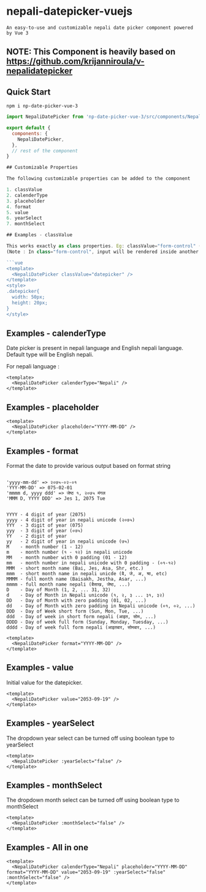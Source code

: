 # nepali-datepicker-vuejs

```
An easy-to-use and customizable nepali date picker component powered by Vue 3
```
## NOTE: This Component is heavily based on https://github.com/krijanniroula/v-nepalidatepicker

## Quick Start
```
npm i np-date-picker-vue-3
```

``` javascript
import NepaliDatePicker from 'np-date-picker-vue-3/src/components/NepaliDatePicker.vue';

export default {
  components: {
    NepaliDatePicker,
  },
  // rest of the component
}

## Customizable Properties

The following customizable properties can be added to the component

1. classValue
2. calenderType
3. placeholder
4. format
5. value
6. yearSelect
7. monthSelect

## Examples - classValue

This works exactly as class properties. Eg: classValue="form-control" (boostrap class)
(Note : In class="form-control", input will be rendered inside another input.)

```vue
<template>
  <NepaliDatePicker classValue="datepicker" />
</template>
<style>
.datepicker{
  width: 50px;
  height: 20px;
}
</style>
```


## Examples - calenderType

Date picker is present in nepali language and English nepali language.
Default type will be English nepali.

For nepali language :

```vue
<template>
  <NepaliDatePicker calenderType="Nepali" />
</template>

```

## Examples - placeholder

```vue
<template>
  <NepaliDatePicker placeholder="YYYY-MM-DD" />
</template>

```

## Examples - format

Format the date to provide various output based on format string

```vue

'yyyy-mm-dd' => २०७५-०२-०१
'YYY-MM-DD' => 075-02-01
'mmmm d, yyyy ddd' => जेष्ठ १, २०७५ मंगल
'MMM D, YYYY DDD' => Jes 1, 2075 Tue

```

```vue

YYYY - 4 digit of year (2075)
yyyy - 4 digit of year in nepali unicode (२०७५)
YYY  - 3 digit of year (075)
yyy  - 3 digit of year (०७५)
YY   - 2 digit of year
yy   - 2 digit of year in nepali unicode (७५)
M    - month number (1 - 12)
m    - month number (१ - १२) in nepali unicode
MM   - month number with 0 padding (01 - 12)
mm   - month number in nepali unicode with 0 padding - (०१-१२)
MMM  - short month name (Bai, Jes, Asa, Shr, etc.)
mmm  - short month name in nepali unicde (ब‍ै, जे, अ, श्रा, etc)
MMMM - full month name (Baisakh, Jestha, Asar, ...)
mmmm - full month name nepali (बैसाख, जेष्ठ, ...)
D    - Day of Month (1, 2, ... 31, 32)
d    - Day of Month in Nepali unicode (१, २, ३ ... ३१, ३२)
DD   - Day of Month with zero padding (01, 02, ...)
dd   - Day of Month with zero padding in Nepali unicode (०१, ०२, ...)
DDD  - Day of Week short form (Sun, Mon, Tue, ...)
ddd  - Day of week in short form nepali (आइत, सोम, ...)
DDDD - Day of week full form (Sunday, Monday, Tuesday, ...)
dddd - Day of week full form nepali (आइतबार, सोमबार, ...)

```

```vue
<template>
  <NepaliDatePicker format="YYYY-MM-DD" />
</template>

```

## Examples - value

Initial value for the datepicker.

```vue
<template>
  <NepaliDatePicker value="2053-09-19" />
</template>

```

## Examples - yearSelect

The dropdown year select can be turned off using boolean type to yearSelect

```vue
<template>
  <NepaliDatePicker :yearSelect="false" />
</template>

```

## Examples - monthSelect

The dropdown month select can be turned off using boolean type to monthSelect

```vue
<template>
  <NepaliDatePicker :monthSelect="false" />
</template>

```

## Examples - All in one

```vue
<template>
  <NepaliDatePicker calenderType="Nepali" placeholder="YYYY-MM-DD" format="YYYY-MM-DD" value="2053-09-19" :yearSelect="false" :monthSelect="false" />
</template>

```
